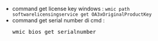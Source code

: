<ul>
<li>command get license key windows :
  <code>wmic path softwarelicensingservice get OA3xOriginalProductKey</code></li>
<li>command get serial number di cmd : 
  <pre>wmic bios get serialnumber</pre></li>
</ul>
